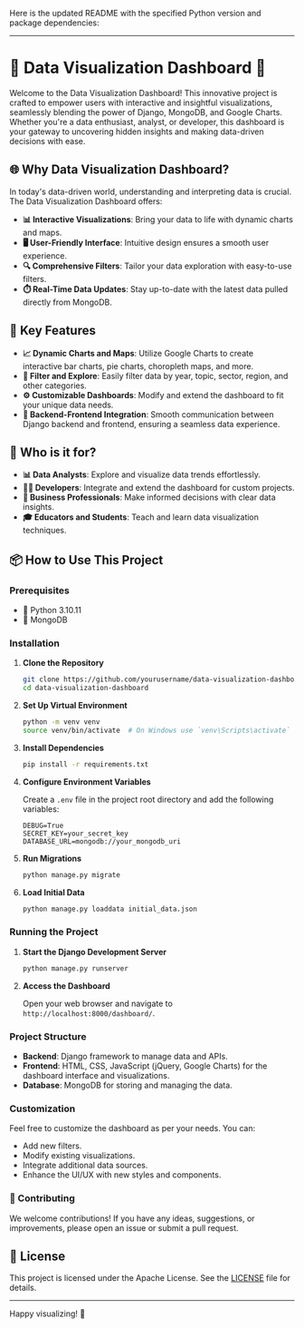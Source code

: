 Here is the updated README with the specified Python version and package dependencies:

---

# 🌟 Data Visualization Dashboard 🌟

Welcome to the Data Visualization Dashboard! This innovative project is crafted to empower users with interactive and insightful visualizations, seamlessly blending the power of Django, MongoDB, and Google Charts. Whether you're a data enthusiast, analyst, or developer, this dashboard is your gateway to uncovering hidden insights and making data-driven decisions with ease.

## 🌐 Why Data Visualization Dashboard?

In today's data-driven world, understanding and interpreting data is crucial. The Data Visualization Dashboard offers:

- **📊 Interactive Visualizations**: Bring your data to life with dynamic charts and maps.
- **🖥️ User-Friendly Interface**: Intuitive design ensures a smooth user experience.
- **🔍 Comprehensive Filters**: Tailor your data exploration with easy-to-use filters.
- **⏱️ Real-Time Data Updates**: Stay up-to-date with the latest data pulled directly from MongoDB.

## 🚀 Key Features

- **📈 Dynamic Charts and Maps**: Utilize Google Charts to create interactive bar charts, pie charts, choropleth maps, and more.
- **🔧 Filter and Explore**: Easily filter data by year, topic, sector, region, and other categories.
- **⚙️ Customizable Dashboards**: Modify and extend the dashboard to fit your unique data needs.
- **🔗 Backend-Frontend Integration**: Smooth communication between Django backend and frontend, ensuring a seamless data experience.

## 🌟 Who is it for?

- **📊 Data Analysts**: Explore and visualize data trends effortlessly.
- **👩‍💻 Developers**: Integrate and extend the dashboard for custom projects.
- **💼 Business Professionals**: Make informed decisions with clear data insights.
- **🎓 Educators and Students**: Teach and learn data visualization techniques.

## 📦 How to Use This Project

### Prerequisites

- 🐍 Python 3.10.11
- 🍃 MongoDB

### Installation

1. **Clone the Repository**

   ```bash
   git clone https://github.com/yourusername/data-visualization-dashboard.git
   cd data-visualization-dashboard
   ```

2. **Set Up Virtual Environment**

   ```bash
   python -m venv venv
   source venv/bin/activate  # On Windows use `venv\Scripts\activate`
   ```

3. **Install Dependencies**

   ```bash
   pip install -r requirements.txt
   ```

4. **Configure Environment Variables**

   Create a `.env` file in the project root directory and add the following variables:

   ```env
   DEBUG=True
   SECRET_KEY=your_secret_key
   DATABASE_URL=mongodb://your_mongodb_uri
   ```

5. **Run Migrations**

   ```bash
   python manage.py migrate
   ```

6. **Load Initial Data**

   ```bash
   python manage.py loaddata initial_data.json
   ```

### Running the Project

1. **Start the Django Development Server**

   ```bash
   python manage.py runserver
   ```

2. **Access the Dashboard**

   Open your web browser and navigate to `http://localhost:8000/dashboard/`.

### Project Structure

- **Backend**: Django framework to manage data and APIs.
- **Frontend**: HTML, CSS, JavaScript (jQuery, Google Charts) for the dashboard interface and visualizations.
- **Database**: MongoDB for storing and managing the data.

### Customization

Feel free to customize the dashboard as per your needs. You can:

- Add new filters.
- Modify existing visualizations.
- Integrate additional data sources.
- Enhance the UI/UX with new styles and components.

### 🤝 Contributing

We welcome contributions! If you have any ideas, suggestions, or improvements, please open an issue or submit a pull request.


## 📜 License

This project is licensed under the Apache License. See the [LICENSE](LICENSE) file for details.

---

Happy visualizing! 🌟



